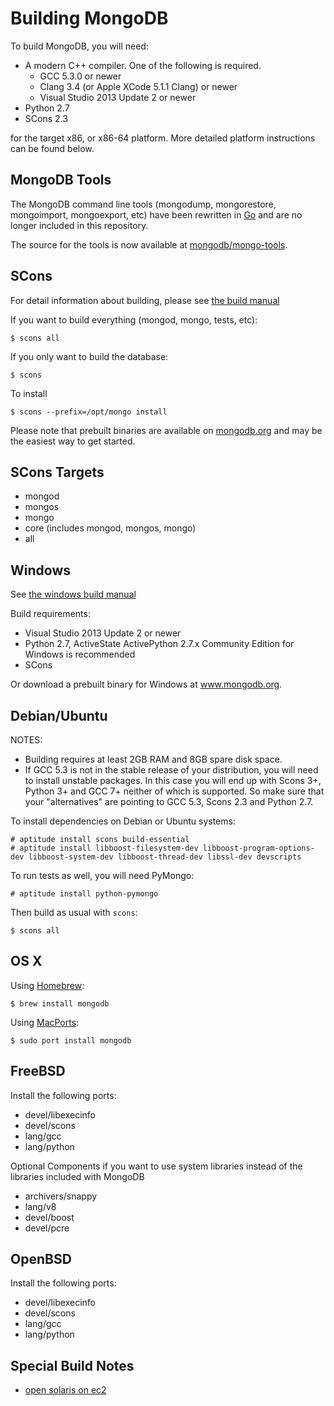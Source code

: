 Building MongoDB
================

To build MongoDB, you will need:

* A modern C++ compiler. One of the following is required.
    * GCC 5.3.0 or newer
    * Clang 3.4 (or Apple XCode 5.1.1 Clang) or newer
    * Visual Studio 2013 Update 2 or newer
* Python 2.7
* SCons 2.3

for the target x86, or x86-64 platform. More detailed platform instructions can be found below.

MongoDB Tools
--------------

The MongoDB command line tools (mongodump, mongorestore, mongoimport, mongoexport, etc)
have been rewritten in [Go](http://golang.org/) and are no longer included in this repository.

The source for the tools is now available at [mongodb/mongo-tools](https://github.com/mongodb/mongo-tools).

SCons
---------------

For detail information about building, please see [the build manual](http://www.mongodb.org/about/contributors/tutorial/build-mongodb-from-source/)

If you want to build everything (mongod, mongo, tests, etc):

    $ scons all

If you only want to build the database:

    $ scons

To install

    $ scons --prefix=/opt/mongo install

Please note that prebuilt binaries are available on [mongodb.org](http://www.mongodb.org/downloads) and may be the easiest way to get started.

SCons Targets
--------------

* mongod
* mongos
* mongo
* core (includes mongod, mongos, mongo)
* all

Windows
--------------

See [the windows build manual](http://www.mongodb.org/about/contributors/tutorial/build-mongodb-from-source/#windows-specific-instructions)

Build requirements:
* Visual Studio 2013 Update 2 or newer
* Python 2.7, ActiveState ActivePython 2.7.x Community Edition for Windows is recommended
* SCons

Or download a prebuilt binary for Windows at www.mongodb.org.

Debian/Ubuntu
--------------

NOTES:
* Building requires at least 2GB RAM and 8GB spare disk space.
* If GCC 5.3 is not in the stable release of your distribution, you will need to install unstable packages.
	In this case you will end up with Scons 3+, Python 3+ and GCC 7+ neither of which is supported.
	So make sure that your "alternatives" are pointing to GCC 5.3, Scons 2.3 and Python 2.7.

To install dependencies on Debian or Ubuntu systems:

    # aptitude install scons build-essential
    # aptitude install libboost-filesystem-dev libboost-program-options-dev libboost-system-dev libboost-thread-dev libssl-dev devscripts

To run tests as well, you will need PyMongo:

    # aptitude install python-pymongo

Then build as usual with `scons`:

    $ scons all

OS X
--------------

Using [Homebrew](http://brew.sh):

    $ brew install mongodb

Using [MacPorts](http://www.macports.org):

    $ sudo port install mongodb

FreeBSD
--------------

Install the following ports:

  * devel/libexecinfo
  * devel/scons
  * lang/gcc
  * lang/python

Optional Components if you want to use system libraries instead of the libraries included with MongoDB

  * archivers/snappy
  * lang/v8
  * devel/boost
  * devel/pcre

OpenBSD
--------------
Install the following ports:

  * devel/libexecinfo
  * devel/scons
  * lang/gcc
  * lang/python

Special Build Notes
--------------
  * [open solaris on ec2](building.opensolaris.ec2.md)

